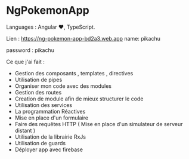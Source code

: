 # NgPokemonApp

Languages : Angular ❤️, TypeScript.

Lien : https://ng-pokemon-app-bd2a3.web.app
name: pikachu

password : pikachu 

Ce que j'ai fait : 

- Gestion des composants , templates , directives 
- Utilisation de pipes 
- Organiser mon code avec des modules 
- Gestion des routes 
- Creation de module afin de mieux structurer le code 
- Utilisation des services 
- La programmation Réactives 
- Mise en place d'un formulaire 
- Faire des requêtes HTTP ( Mise en place d'un simulateur de serveur distant )
- Utilisation de la librairie RxJs
- Utilisation de guards
- Déployer app avec firebase  
